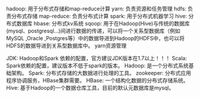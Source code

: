 
hadoop: 用于分布式存储和map-reduce计算
yarn: 负责资源和任务管理
hdfs: 负责分布式存储
map-reduce: 负责分布式计算
spark: 用于分布式机器学习
hive: 分布式数据库
hbase: 分布式kv系统
sqoop: 用于在Hadoop(Hive)与传统的数据库(mysql、postgresql...)间进行数据的传递，可以将一个关系型数据库（例如MySQL ,Oracle ,Postgres等）中的数据导进到Hadoop的HDFS中，也可以将HDFS的数据导进到关系型数据库中。
yarn资源管理

JDK: Hadoop和Spark 依赖的配置，官方建议JDK版本在1.7以上！！！
Scala: Spark依赖的配置，建议版本不低于spark的版本。
Hadoop: 是一个分布式系统基础架构。
Spark: 分布式存储的大数据进行处理的工具。
zookeeper: 分布式应用程序协调服务，HBase集群需要。
HBase: 一个结构化数据的分布式存储系统。
Hive: 基于Hadoop的一个数据仓库工具，目前的默认元数据库是mysql。